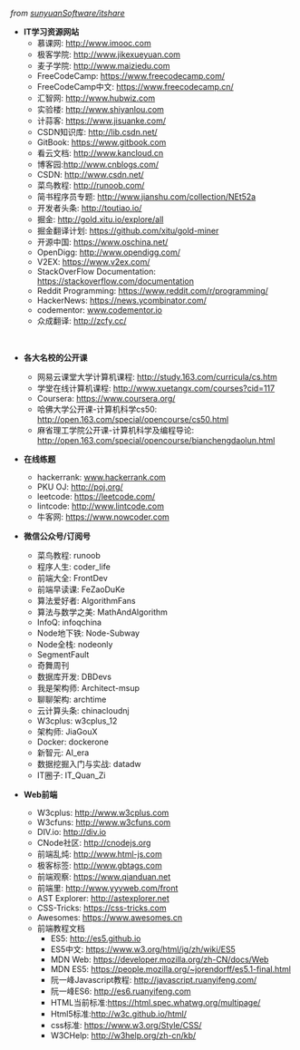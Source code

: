 
*from [sunyuanSoftware/itshare](https://github.com/sunyuanSoftware/itshare)*


  - **IT学习资源网站**
    + 慕课网: http://www.imooc.com
    + 极客学院: http://www.jikexueyuan.com
    + 麦子学院: http://www.maiziedu.com
    + FreeCodeCamp: https://www.freecodecamp.com/
    + FreeCodeCamp中文: https://www.freecodecamp.cn/
    + 汇智网: http://www.hubwiz.com
    + 实验楼: http://www.shiyanlou.com
    + 计蒜客: https://www.jisuanke.com/
    + CSDN知识库: http://lib.csdn.net/
    + GitBook: https://www.gitbook.com
    + 看云文档: http://www.kancloud.cn
    + 博客园:http://www.cnblogs.com/
    + CSDN: http://www.csdn.net/
    + 菜鸟教程: http://runoob.com/
    + 简书程序员专题: http://www.jianshu.com/collection/NEt52a
    + 开发者头条: http://toutiao.io/
    + 掘金: http://gold.xitu.io/explore/all
    + 掘金翻译计划: https://github.com/xitu/gold-miner
    + 开源中国: https://www.oschina.net/
    + OpenDigg: http://www.opendigg.com/
    + V2EX: https://www.v2ex.com/
    + StackOverFlow Documentation: https://stackoverflow.com/documentation
    + Reddit Programming: https://www.reddit.com/r/programming/
    + HackerNews: https://news.ycombinator.com/
    + codementor: www.codementor.io
    + 众成翻译: http://zcfy.cc/

    
  - **各大名校的公开课**
    + 网易云课堂大学计算机课程: http://study.163.com/curricula/cs.htm
    + 学堂在线计算机课程: http://www.xuetangx.com/courses?cid=117
    + Coursera: https://www.coursera.org/
    + 哈佛大学公开课-计算机科学cs50: http://open.163.com/special/opencourse/cs50.html
    + 麻省理工学院公开课-计算机科学及编程导论: http://open.163.com/special/opencourse/bianchengdaolun.html
    
  - **在线练题**
    + hackerrank: www.hackerrank.com
    + PKU OJ: http://poj.org/
    + leetcode: https://leetcode.com/
    + lintcode: http://www.lintcode.com
    + 牛客网: https://www.nowcoder.com

  - **微信公众号/订阅号**
    + 菜鸟教程: runoob
    + 程序人生: coder_life
    + 前端大全: FrontDev
    + 前端早读课: FeZaoDuKe
    + 算法爱好者: AlgorithmFans
    + 算法与数学之美: MathAndAlgorithm
    + InfoQ: infoqchina
    + Node地下铁: Node-Subway
    + Node全栈: nodeonly
    + SegmentFault
    + 奇舞周刊
    + 数据库开发: DBDevs
    + 我是架构师: Architect-msup
    + 聊聊架构: archtime
    + 云计算头条: chinacloudnj
    + W3cplus: w3cplus_12
    + 架构师: JiaGouX
    + Docker: dockerone
    + 新智元: AI_era
    + 数据挖掘入门与实战: datadw
    + IT圈子: IT_Quan_Zi
  
  - **Web前端**
    + W3cplus: http://www.w3cplus.com
    + W3cfuns: http://www.w3cfuns.com
    + DIV.io: http://div.io
    + CNode社区: http://cnodejs.org
    + 前端乱炖: http://www.html-js.com
    + 极客标签: http://www.gbtags.com
    + 前端观察: https://www.qianduan.net
    + 前端里: http://www.yyyweb.com/front
    + AST Explorer: http://astexplorer.net
    + CSS-Tricks: https://css-tricks.com
    + Awesomes: https://www.awesomes.cn
    - 前端教程文档
      + ES5: http://es5.github.io
      + ES5中文:  https://www.w3.org/html/ig/zh/wiki/ES5
      + MDN Web: https://developer.mozilla.org/zh-CN/docs/Web
      + MDN ES5: https://people.mozilla.org/~jorendorff/es5.1-final.html
      + 阮一峰Javascript教程: http://javascript.ruanyifeng.com/
      + 阮一峰ES6: http://es6.ruanyifeng.com
      + HTML当前标准:https://html.spec.whatwg.org/multipage/
      + Html5标准:http://w3c.github.io/html/
      + css标准: https://www.w3.org/Style/CSS/
      + W3CHelp: http://w3help.org/zh-cn/kb/



